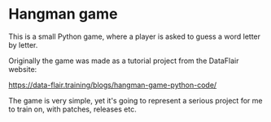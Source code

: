 # Hangman game

This is a small Python game, where a player is asked to guess a word letter by letter. 

Originally the game was made as a tutorial project from the DataFlair website:

https://data-flair.training/blogs/hangman-game-python-code/

The game is very simple, yet it's going to represent a serious project for me to train on, with patches, releases etc. 
